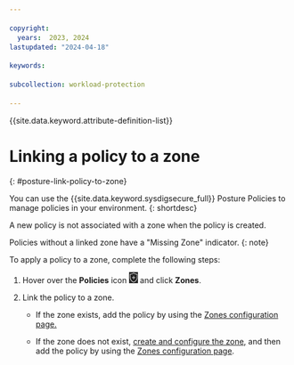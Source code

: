 ```yaml
---

copyright:
  years:  2023, 2024
lastupdated: "2024-04-18"

keywords:

subcollection: workload-protection

---
```


{{site.data.keyword.attribute-definition-list}}

# Linking a policy to a zone
{: #posture-link-policy-to-zone}

You can use the {{site.data.keyword.sysdigsecure_full}} Posture Policies to manage policies in your environment.
{: shortdesc}

A new policy is not associated with a zone when the policy is created.

Policies without a linked zone have a "Missing Zone" indicator.
{: note}

To apply a policy to a zone, complete the following steps:

1. Hover over the **Policies** icon ![Policies icon](/images/policies.png "Policies") and click **Zones**.

2. Link the policy to a zone.

   * If the zone exists, add the policy by using the [Zones configuration page.](/docs/workload-protection?topic=workload-protection-zone-policy)

   * If the zone does not exist, [create and configure the zone,](/docs/workload-protection?topic=workload-protection-posture-zones) and then add the policy by using the [Zones configuration page](/docs/workload-protection?topic=workload-protection-zone-policy).
